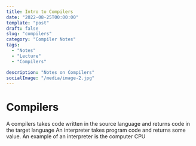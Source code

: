 ```yaml
---
title: Intro to Compilers
date: "2022-08-25T00:00:00"
template: "post"
draft: false
slug: "compilers"
category: "Compiler Notes"
tags:
  - "Notes"
  - "Lecture"
  - "Compilers"

description: "Notes on Compilers"
socialImage: "/media/image-2.jpg"
---
```


# Compilers

A compilers takes code written in the source language and returns code in the target language
An interpreter takes program code and returns some value. An example of an interpreter is the computer CPU